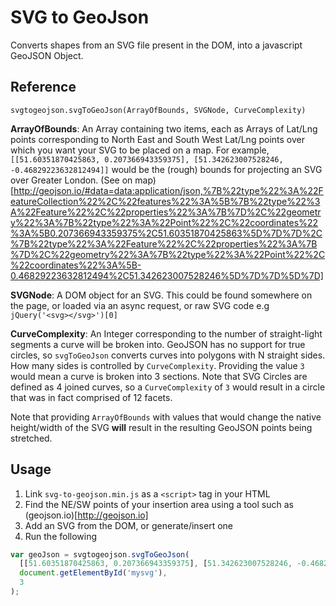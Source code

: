 # SVG to GeoJson

Converts shapes from an SVG file present in the DOM, into a javascript GeoJSON Object.

## Reference

```
svgtogeojson.svgToGeoJson(ArrayOfBounds, SVGNode, CurveComplexity)
```

**ArrayOfBounds**: An Array containing two items, each as Arrays of Lat/Lng points corresponding to North East and South West Lat/Lng points over which you want your SVG to be placed on a map.
For example, `[[51.60351870425863, 0.207366943359375], [51.342623007528246, -0.46829223632812494]]` would be the (rough) bounds for projecting an SVG over Greater London. (See on map)[http://geojson.io/#data=data:application/json,%7B%22type%22%3A%22FeatureCollection%22%2C%22features%22%3A%5B%7B%22type%22%3A%22Feature%22%2C%22properties%22%3A%7B%7D%2C%22geometry%22%3A%7B%22type%22%3A%22Point%22%2C%22coordinates%22%3A%5B0.207366943359375%2C51.60351870425863%5D%7D%7D%2C%7B%22type%22%3A%22Feature%22%2C%22properties%22%3A%7B%7D%2C%22geometry%22%3A%7B%22type%22%3A%22Point%22%2C%22coordinates%22%3A%5B-0.46829223632812494%2C51.342623007528246%5D%7D%7D%5D%7D]

**SVGNode**: A DOM object for an SVG. This could be found somewhere on the page, or loaded via an async request, or raw SVG code e.g `jQuery('<svg></svg>')[0]`

**CurveComplexity**: An Integer corresponding to the number of straight-light segments a curve will be broken into. GeoJSON has no support for true circles, so `svgToGeoJson` converts curves into polygons with N straight sides. How many sides is controlled by `CurveComplexity`. Providing the value `3` would mean a curve is broken into 3 sections. Note that SVG Circles are defined as 4 joined curves, so a `CurveComplexity` of `3` would result in a circle that was in fact comprised of 12 facets.

Note that providing `ArrayOfBounds` with values that would change the native height/width of the SVG **will** result in the resulting GeoJSON points being stretched. 

## Usage

1. Link `svg-to-geojson.min.js` as a `<script>` tag in your HTML
2. Find the NE/SW points of your insertion area using a tool such as (geojson.io)[http://geojson.io]
3. Add an SVG from the DOM, or generate/insert one
4. Run the following

```js
var geoJson = svgtogeojson.svgToGeoJson(
  [[51.60351870425863, 0.207366943359375], [51.342623007528246, -0.46829223632812494]]
  document.getElementById('mysvg'),
  3
);
```
